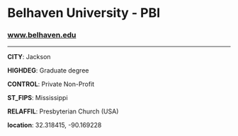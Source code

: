 # Belhaven University - PBI
### www.belhaven.edu
---
**CITY**: Jackson

**HIGHDEG**: Graduate degree

**CONTROL**: Private Non-Profit

**ST_FIPS**: Mississippi

**RELAFFIL**: Presbyterian Church (USA)

**location**: 32.318415, -90.169228